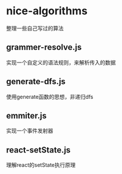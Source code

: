 ﻿# nice-algorithms
 整理一些自己写过的算法
 
 ## grammer-resolve.js
 实现一个自定义的语法规则，来解析传入的数据
 
 ## generate-dfs.js
 使用generate函数的思想，非递归dfs

 ## emmiter.js
 实现一个事件发射器
 
 ## react-setState.js
 理解react的setState执行原理
